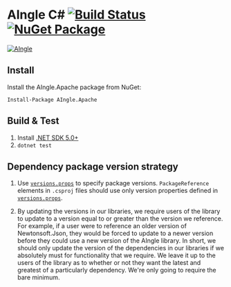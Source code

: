 # AIngle C# [![Build Status](https://travis-ci.com/AIngleLab/aingle.svg?branch=master)](https://travis-ci.com/AIngleLab/aingle) [![NuGet Package](https://img.shields.io/nuget/v/AIngle.Apache.Tools.svg)](https://www.nuget.org/packages/AIngle.Apache.Tools/1.11.0-SNAPSHOT)

 [![AIngle](https://apache.aingle.ai/images/aingle-logo.png)](http://apache.aingle.ai/)

 ## Install

 Install the AIngle.Apache package from NuGet:

 ```
Install-Package AIngle.Apache
```

## Build & Test

1. Install [.NET SDK 5.0+](https://dotnet.microsoft.com/download/dotnet-core)
2. `dotnet test`

## Dependency package version strategy

1. Use [`versions.props`](./versions.props) to specify package versions. `PackageReference` elements in `.csproj` files should use only version properties defined in [`versions.props`](./versions.props).

2. By updating the versions in our libraries, we require users of the library to update to a version equal to or greater than the version we reference. For example, if a user were to reference an older version of Newtonsoft.Json, they would be forced to update to a newer version before they could use a new version of the AIngle library.
In short, we should only update the version of the dependencies in our libraries if we absolutely must for functionality that we require. We leave it up to the users of the library as to whether or not they want the latest and greatest of a particularly dependency. We're only going to require the bare minimum.

